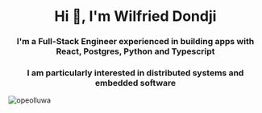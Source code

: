 <h1 align="center">Hi 👋, I'm Wilfried Dondji</h1>
<h3 align="center">I'm a Full-Stack Engineer experienced in building apps with React, Postgres, Python and Typescript</h3>
<h3 align="center">I am particularly interested in distributed systems and embedded software</h3>

<p align="left"> <img src="https://komarev.com/ghpvc/?username=wdond086&label=Profile%20views&color=0e75b6&style=flat" alt="opeolluwa" /> </p>

<!--
**wdond086/wdond086** is a ✨ _special_ ✨ repository because its `README.md` (this file) appears on your GitHub profile.

Here are some ideas to get you started:

- 🔭 I’m currently working on ...
- 🌱 I’m currently learning ...
- 👯 I’m looking to collaborate on ...
- 🤔 I’m looking for help with ...
- 💬 Ask me about ...
- 📫 How to reach me: ...
- 😄 Pronouns: ...
- ⚡ Fun fact: ...
-->
